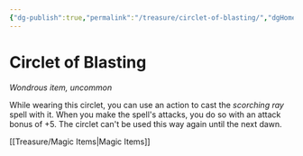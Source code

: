 ```yaml
---
{"dg-publish":true,"permalink":"/treasure/circlet-of-blasting/","dgHomeLink":false,"dgPassFrontmatter":true}
---
```



# Circlet of Blasting

*Wondrous item, uncommon*

While wearing this circlet, you can use an action to cast the *scorching ray* spell with it. When you make the spell's attacks, you do so with an attack bonus of +5. The circlet can't be used this way again until the next dawn.


[[Treasure/Magic Items|Magic Items]]